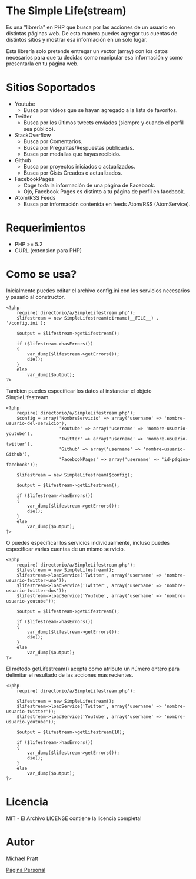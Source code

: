 The Simple Life(stream)
=======================
Es una "librería" en PHP que busca por las acciones de un usuario en distintas páginas web.
De esta manera puedes agregar tus cuentas de distintos sitios y mostrar esa información en un solo lugar.

Esta librería solo pretende entregar un vector (array) con los datos necesarios para que tu decidas como manipular
esa información y como presentarla en tu página web.

Sitios Soportados
=================
- Youtube
    - Busca por videos que se hayan agregado a la lista de favoritos.
- Twitter
    - Busca por los últimos tweets enviados (siempre y cuando el perfil sea público).
- StackOverflow
    - Busca por Comentarios.
    - Busca por Preguntas/Respuestas publicadas.
    - Busca por medallas que hayas recibido.
- Github
    - Busca por proyectos iniciados o actualizados.
    - Busca por Gists Creados o actualizados.
- FacebookPages
    - Coge toda la información de una página de Facebook.
    - Ojo, Facebook Pages es distinto a tu página de perfil en facebook.
- Atom/RSS Feeds
    - Busca por información contenida en feeds Atom/RSS (AtomService).

Requerimientos
==============
- PHP >= 5.2
- CURL (extension para PHP)

Como se usa?
============
Inicialmente puedes editar el archivo config.ini con los servicios necesarios y pasarlo al constructor.

    <?php
        require('directorio/a/SimpleLifestream.php');
        $lifestream = new SimpleLifestream(dirname(__FILE__) . '/config.ini');

        $output = $lifestream->getLifestream();

        if ($lifestream->hasErrors())
        {
            var_dump($lifestream->getErrors());
            die();
        }
        else
            var_dump($output);
    ?>

Tambien puedes especificar los datos al instanciar el objeto SimpleLifestream.

    <?php
        require('directorio/a/SimpleLifestream.php');
        $config = array('NombreServicio' => array('username' => 'nombre-usuario-del-servicio'),
                        'Youtube' => array('username' => 'nombre-usuario-youtube'),
                        'Twitter' => array('username' => 'nombre-usuario-twitter'),
                        'Github' => array('username' => 'nombre-usuario-Github'),
                        'FacebookPages' => array('username' => 'id-página-facebook'));

        $lifestream = new SimpleLifestream($config);

        $output = $lifestream->getLifestream();

        if ($lifestream->hasErrors())
        {
            var_dump($lifestream->getErrors());
            die();
        }
        else
            var_dump($output);
    ?>

O puedes especificar los servicios individualmente, incluso puedes especificar varias cuentas  de un mismo servicio.

    <?php
        require('directorio/a/SimpleLifestream.php');
        $lifestream = new SimpleLifestream();
        $lifestream->loadService('Twitter', array('username' => 'nombre-usuario-twitter-uno'));
        $lifestream->loadService('Twitter', array('username' => 'nombre-usuario-twitter-dos'));
        $lifestream->loadService('Youtube', array('username' => 'nombre-usuario-youtube'));

        $output = $lifestream->getLifestream();

        if ($lifestream->hasErrors())
        {
            var_dump($lifestream->getErrors());
            die();
        }
        else
            var_dump($output);
    ?>

El método getLifestream() acepta como atributo un número entero para delimitar el resultado de las acciones más recientes.

    <?php
        require('directorio/a/SimpleLifestream.php');

        $lifestream = new SimpleLifestream();
        $lifestream->loadService('Twitter', array('username' => 'nombre-usuario-twitter'));
        $lifestream->loadService('Youtube', array('username' => 'nombre-usuario-youtube'));

        $output = $lifestream->getLifestream(10);

        if ($lifestream->hasErrors())
        {
            var_dump($lifestream->getErrors());
            die();
        }
        else
            var_dump($output);
    ?>

Licencia
========
MIT - El Archivo LICENSE contiene la licencia completa!

Autor
=====
Michael Pratt

[Página Personal](http://www.michael-pratt.com)